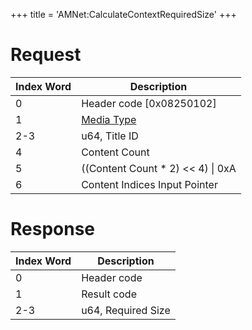 +++
title = 'AMNet:CalculateContextRequiredSize'
+++

# Request

| Index Word | Description                                            |
|------------|--------------------------------------------------------|
| 0          | Header code \[0x08250102\]                             |
| 1          | [Media Type](Filesystem_services#mediatype "wikilink") |
| 2-3        | u64, Title ID                                          |
| 4          | Content Count                                          |
| 5          | ((Content Count \* 2) \<\< 4) \| 0xA                   |
| 6          | Content Indices Input Pointer                          |

# Response

| Index Word | Description        |
|------------|--------------------|
| 0          | Header code        |
| 1          | Result code        |
| 2-3        | u64, Required Size |
